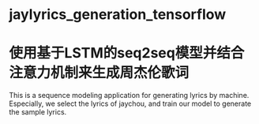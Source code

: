 # jaylyrics_generation_tensorflow
使用基于LSTM的seq2seq模型并结合注意力机制来生成周杰伦歌词
==============================
This is a sequence modeling application for generating lyrics by machine. Especially, we select the lyrics of jaychou, and train our model to generate the sample lyrics.



